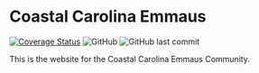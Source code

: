 # Coastal Carolina Emmaus

[![Coverage Status](https://coveralls.io/repos/github/eclectic-coding/rails_ccec-site/badge.svg?branch=main)](https://coveralls.io/github/eclectic-coding/rails_ccec-site?branch=main)
![GitHub](https://img.shields.io/github/license/eclectic-coding/rails_ccec-site)
![GitHub last commit](https://img.shields.io/github/last-commit/eclectic-coding/rails_ccec-site)

This is the website for the Coastal Carolina Emmaus Community.

